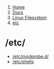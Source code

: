 <!-- -
Title: etc
First Published: 2014-07-12
Last Updated: 2014-07-25
- -->

<ol class="breadcrumb" itemprop="breadcrumb">
    <li><a href="/">Home</a></li>
    <li><a href="/docs/">Docs</a></li>
    <li><a href="/docs/lfs/">Linux Filesystem</a></li>
    <li><a href="/docs/lfs/etc/">etc</a></li>
</ol>

/etc/
=====

*   [/etc/modprobe.d/](/docs/lfs/etc/modprobe.d/)
*   [/etc/shells](/docs/lfs/etc/shells.html)
